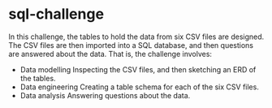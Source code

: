 # sql-challenge
In this challenge, the tables to hold the data from six CSV files are designed.  The CSV files are then imported into a SQL database, and then questions are answered about the data. 
That is, the challenge involves:
- Data modelling
	Inspecting the CSV files, and then sketching an ERD of the tables.
- Data engineering 
	Creating a table schema for each of the six CSV files.
- Data analysis
	 Answering questions about the data.

